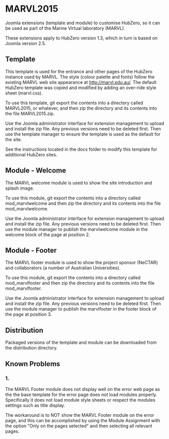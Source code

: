 # MARVL2015

Joomla extensions (template and module) to customise HubZero, so it can be used as part of the Marine Virtual laboratory (MARVL).

These extensions apply to HubZero version 1.3, which in turn is based on Joomla version 2.5.

## Template

This template is used for the entrance and other pages of the HubZero instance used by MARVL.
The style (colour palette and fonts) follow the existing MARVL web site appearance at http://marvl.edu.au/.
The default HubZero template was copied and modified by adding an over-ride style sheet (marvl.css).

To use this template, git export the contents into a directory called MARVL2015, or whatever, 
and then zip the directory and its contents into the file MARVL2015.zip.

Use the Joomla administrator interface for extension management to upload and install the zip file.
Any previous versions need to be deleted first.
Then use the template manager to ensure the template is used as the default for the site.

See the instructions located in the docs folder to  modify this template for additional HubZero sites.

## Module - Welcome

The MARVL welcome module is used to show the site introduction and splash image.

To use this module, git export the contents into a directory called mod_marvlwelcome 
and then zip the directory and its contents into the file mod_marvlwelcome.

Use the Joomla administrator interface for extension management to upload and install the zip file.
Any previous versions need to be deleted first.
Then use the module manager to publish the marvlwelcome module in the welcome block of the page at position 2.

## Module - Footer

The MARVL footer module is used to show the project sponsor (NeCTAR) 
and collaborators (a number of Australian Universities).

To use this module, git export the contents into a directory called mod_marvlfooter 
and then zip the directory and its contents into the file mod_marvlfooter.

Use the Joomla administrator interface for extension management to upload and install the zip file.
Any previous versions need to be deleted first.
Then use the module manager to publish the marvlfooter in the footer block of the page at position 3.

## Distribution

Packaged versions of the template and module
can be downloaded from the distribution directory.

## Known Problems

### 1.

The MARVL Footer module does not display well on the error web page as the the base template for the error page does not load modules properly. Specifically it does not load module style sheets or respect the modules settings such as title display. 

The workaround is to NOT show the MARVL Footer module on the error page, and this can be accomplished by using the Module Assignment with the option "Only on the pages selected" and then selecting all relevant pages.